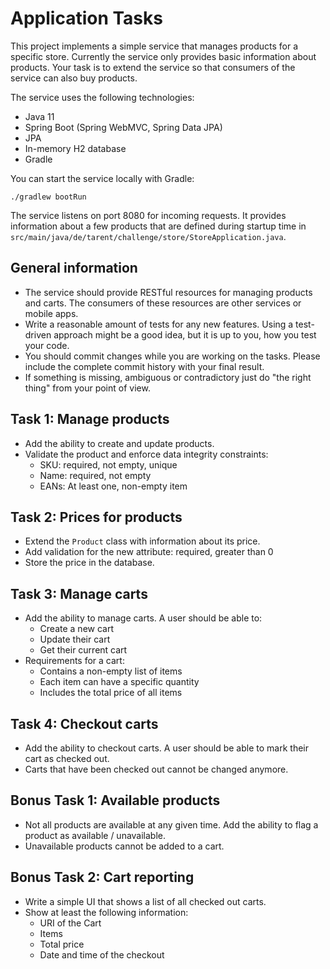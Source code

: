 # Application Tasks

This project implements a simple service that manages products for a specific store.
Currently the service only provides basic information about products.
Your task is to extend the service so that consumers of the service can also buy products.

The service uses the following technologies:

- Java 11
- Spring Boot (Spring WebMVC, Spring Data JPA)
- JPA
- In-memory H2 database
- Gradle

You can start the service locally with Gradle:

```
./gradlew bootRun
```

The service listens on port 8080 for incoming requests.
It provides information about a few products that are defined during startup time in `src/main/java/de/tarent/challenge/store/StoreApplication.java`.

## General information

- The service should provide RESTful resources for managing products and carts.
  The consumers of these resources are other services or mobile apps.
- Write a reasonable amount of tests for any new features.
  Using a test-driven approach might be a good idea, but it is up to you, how you test your code.
- You should commit changes while you are working on the tasks.
  Please include the complete commit history with your final result.
- If something is missing, ambiguous or contradictory just do "the right thing" from your point of view.

## Task 1: Manage products

- Add the ability to create and update products.
- Validate the product and enforce data integrity constraints:
  - SKU: required, not empty, unique
  - Name: required, not empty
  - EANs: At least one, non-empty item

## Task 2: Prices for products

- Extend the `Product` class with information about its price.
- Add validation for the new attribute: required, greater than 0
- Store the price in the database.

## Task 3: Manage carts

- Add the ability to manage carts.
  A user should be able to:
  - Create a new cart
  - Update their cart
  - Get their current cart
- Requirements for a cart:
  - Contains a non-empty list of items
  - Each item can have a specific quantity
  - Includes the total price of all items

## Task 4: Checkout carts

- Add the ability to checkout carts.
  A user should be able to mark their cart as checked out.
- Carts that have been checked out cannot be changed anymore.

## Bonus Task 1: Available products

- Not all products are available at any given time.
  Add the ability to flag a product as available / unavailable.
- Unavailable products cannot be added to a cart.

## Bonus Task 2: Cart reporting

- Write a simple UI that shows a list of all checked out carts.
- Show at least the following information:
  - URI of the Cart
  - Items
  - Total price
  - Date and time of the checkout
